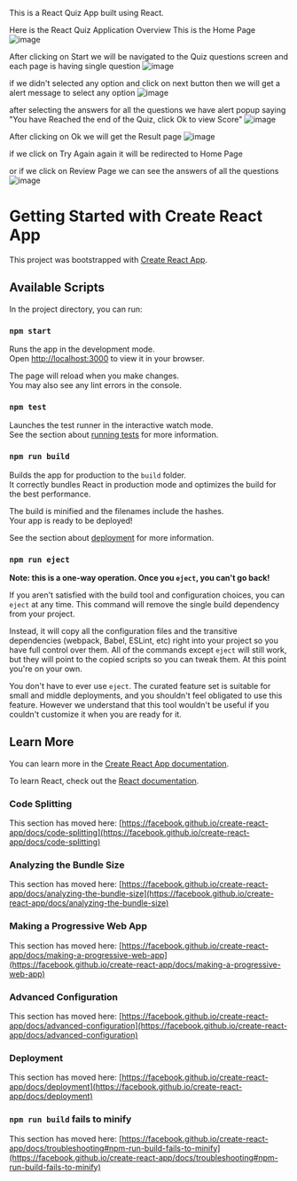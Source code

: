 This is a React Quiz App built using React.

Here is the React Quiz Application Overview 
This is the Home Page
![image](https://github.com/MutyalaMahithaMallarapu/Quiz-App-React/assets/167528557/55961879-24ca-473b-8bab-abecf4a73ec7)

After clicking on Start we will be navigated to the Quiz questions screen and each page is having single question
![image](https://github.com/MutyalaMahithaMallarapu/Quiz-App-React/assets/167528557/5678bb58-a1e8-430e-ad99-a0dbc51c4347)

if we didn't selected any option and click on next button then we will get a alert message to select any option
![image](https://github.com/MutyalaMahithaMallarapu/Quiz-App-React/assets/167528557/fef63979-73be-4bde-85f5-8774f91b4583)


after selecting the answers for all the questions we have alert popup saying "You have Reached the end of the Quiz, click Ok to view Score"
![image](https://github.com/MutyalaMahithaMallarapu/Quiz-App-React/assets/167528557/cbdfc1bc-40ca-431c-9cbe-31e0cb49a9e7)

After clicking on Ok we will get the Result page
![image](https://github.com/MutyalaMahithaMallarapu/Quiz-App-React/assets/167528557/a419909c-31f0-4f80-8cd4-cfc864f2c796)

if we click on Try Again again it will be redirected to Home Page

or if we click on Review Page we can see the answers of all the questions
![image](https://github.com/MutyalaMahithaMallarapu/Quiz-App-React/assets/167528557/15f473e3-d7e0-4ce3-89f5-bddf73e83034)







# Getting Started with Create React App

This project was bootstrapped with [Create React App](https://github.com/facebook/create-react-app).

## Available Scripts

In the project directory, you can run:

### `npm start`

Runs the app in the development mode.\
Open [http://localhost:3000](http://localhost:3000) to view it in your browser.

The page will reload when you make changes.\
You may also see any lint errors in the console.

### `npm test`

Launches the test runner in the interactive watch mode.\
See the section about [running tests](https://facebook.github.io/create-react-app/docs/running-tests) for more information.

### `npm run build`

Builds the app for production to the `build` folder.\
It correctly bundles React in production mode and optimizes the build for the best performance.

The build is minified and the filenames include the hashes.\
Your app is ready to be deployed!

See the section about [deployment](https://facebook.github.io/create-react-app/docs/deployment) for more information.

### `npm run eject`

**Note: this is a one-way operation. Once you `eject`, you can't go back!**

If you aren't satisfied with the build tool and configuration choices, you can `eject` at any time. This command will remove the single build dependency from your project.

Instead, it will copy all the configuration files and the transitive dependencies (webpack, Babel, ESLint, etc) right into your project so you have full control over them. All of the commands except `eject` will still work, but they will point to the copied scripts so you can tweak them. At this point you're on your own.

You don't have to ever use `eject`. The curated feature set is suitable for small and middle deployments, and you shouldn't feel obligated to use this feature. However we understand that this tool wouldn't be useful if you couldn't customize it when you are ready for it.

## Learn More

You can learn more in the [Create React App documentation](https://facebook.github.io/create-react-app/docs/getting-started).

To learn React, check out the [React documentation](https://reactjs.org/).

### Code Splitting

This section has moved here: [https://facebook.github.io/create-react-app/docs/code-splitting](https://facebook.github.io/create-react-app/docs/code-splitting)

### Analyzing the Bundle Size

This section has moved here: [https://facebook.github.io/create-react-app/docs/analyzing-the-bundle-size](https://facebook.github.io/create-react-app/docs/analyzing-the-bundle-size)

### Making a Progressive Web App

This section has moved here: [https://facebook.github.io/create-react-app/docs/making-a-progressive-web-app](https://facebook.github.io/create-react-app/docs/making-a-progressive-web-app)

### Advanced Configuration

This section has moved here: [https://facebook.github.io/create-react-app/docs/advanced-configuration](https://facebook.github.io/create-react-app/docs/advanced-configuration)

### Deployment

This section has moved here: [https://facebook.github.io/create-react-app/docs/deployment](https://facebook.github.io/create-react-app/docs/deployment)

### `npm run build` fails to minify

This section has moved here: [https://facebook.github.io/create-react-app/docs/troubleshooting#npm-run-build-fails-to-minify](https://facebook.github.io/create-react-app/docs/troubleshooting#npm-run-build-fails-to-minify)
